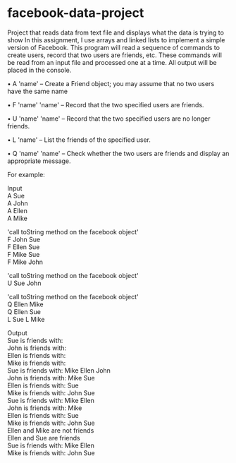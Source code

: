 # facebook-data-project
Project that reads data from text file and displays what the data is trying to show
In this assignment, I  use arrays and linked lists to implement a simple version of Facebook.
This program will read a sequence of commands to create users, record that two users are friends, etc.
These commands will be read from an input file and processed one at a time. All output will be placed in the console.


• A 'name' – Create a Friend object; you may assume that no two users have the same name

• F 'name' 'name' – Record that the two specified users are friends.

• U 'name' 'name' – Record that the two specified users are no longer friends.

• L 'name' – List the friends of the specified user.

• Q 'name' 'name' – Check whether the two users are friends and display an appropriate message.

For example: <br />

Input <br />
A Sue<br />
A John <br />
A Ellen <br />
A Mike <br />

'call toString method on the facebook object' <br />
F John Sue <br />
F Ellen Sue <br />
F Mike Sue <br />
F Mike John<br />

'call toString method on the facebook object' <br />
U Sue John <br />

'call toString method on the facebook object' <br />
Q Ellen Mike <br />
Q Ellen Sue <br />
L Sue L Mike <br />

Output <br />
Sue is friends with: <br />
John is friends with: <br />
Ellen is friends with: <br />
Mike is friends with:<br />
Sue is friends with: Mike Ellen John <br />
John is friends with: Mike Sue  <br />
Ellen is friends with: Sue <br />
Mike is friends with: John Sue <br />
Sue is friends with: Mike Ellen <br />
John is friends with: Mike <br />
Ellen is friends with: Sue <br />
Mike is friends with: John Sue <br />
Ellen and Mike are not friends <br />
Ellen and Sue are friends <br />
Sue is friends with: Mike Ellen  <br />
Mike is friends with: John Sue <br />

